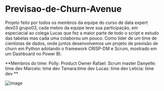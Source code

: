 # Previsao-de-Churn-Avenue

Projeto feito por todos os membros da equipe do curso de data expert dex03 grupo03, cada mebro da equipe teve sua participação, em especiacial ao colega Lucas que fez a maior parte de todo o script e estudo das tabelas mas cada uma colaborou um pouco.
Como líder de um time de cientistas de dados, onde juntos desenvolvemos um projeto de previsão de churn em Python adotando o framework CRISP-DM e Scrum, mostrado em um Dashboard no Power BI.

**Membros do time:
Polly: Product Owner
Rafael: Scrum master
Danyelle: time dev
Marcelo: time dev
Tamara:time dev
Lucas: time dev
Leticia: time dev
**






![image](https://github.com/user-attachments/assets/fcea4874-f137-4287-b83d-5e712f8d74aa)

